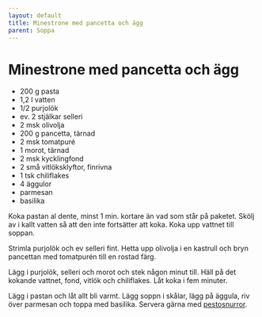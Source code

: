```yaml
---
layout: default
title: Minestrone med pancetta och ägg
parent: Soppa
---
```

# Minestrone med pancetta och ägg


- 200 g pasta
- 1,2 l vatten
- 1/2 purjolök
- ev. 2 stjälkar selleri
- 2 msk olivolja
- 200 g pancetta, tärnad
- 2 msk tomatpuré
- 1 morot, tärnad
- 2 msk kycklingfond
- 2 små vitlöksklyftor, finrivna
- 1 tsk chiliflakes
- 4 äggulor
- parmesan
- basilika


Koka pastan al dente, minst 1 min. kortare än vad som står på paketet. Skölj av i kallt
vatten så att den inte fortsätter att koka. Koka upp vattnet till soppan.

Strimla purjolök och ev selleri fint. Hetta upp olivolja i en kastrull och bryn pancettan
med tomatpurén till en rostad färg.

Lägg i purjolök, selleri och morot och stek någon minut till. Häll på det kokande vattnet,
fond, vitlök och chiliflakes. Låt koka i fem minuter.

Lägg i pastan och låt allt bli varmt. Lägg soppn i skålar, lägg på äggula, riv över
parmesan och toppa med basilika. Servera gärna med [pestosnurror](../Bakat/pestosnurror).
